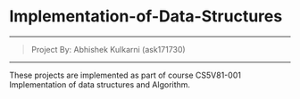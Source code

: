 # Implementation-of-Data-Structures
---
> Project By: Abhishek Kulkarni (ask171730)
---
These projects are implemented as part of course CS5V81-001 Implementation of data structures and Algorithm.
